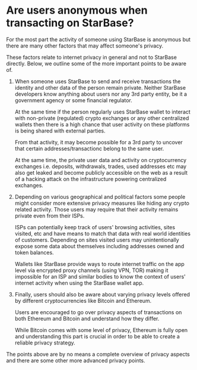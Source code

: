 # Are users anonymous when transacting on StarBase?

For the most part the activity of someone using StarBase is anonymous but there are many other factors that may affect someone's privacy.

These factors relate to internet privacy in general and not to StarBase directly. Below, we outline some of the more important points to be aware of.

1. When someone uses StarBase to send and receive transactions the identity and other data of the person remain private. Neither StarBase developers know anything about users nor any 3rd party entity, be it a government agency or some financial regulator.

   At the same time if the person regularly uses StarBase wallet to interact with non-private (regulated) crypto exchanges or any other centralized wallets then there is a high chance that user activity on these platforms is being shared with external parties.

   From that activity, it may become possible for a 3rd party to uncover that certain addresses/transactionс belong to the same user.

   At the same time, the private user data and activity on cryptocurrency exchanges i.e. deposits, withdrawals, trades, used addresses etc may also get leaked and become publicly accessible on the web as a result of a hacking attack on the infrastructure powering centralized exchanges.

2. Depending on various geographical and political factors some people might consider more extensive privacy measures like hiding any crypto related activity. Those users may require that their activity remains private even from their ISPs.

   ISPs can potentially keep track of users' browsing activities, sites visited, etc and have means to match that data with real world identities of customers. Depending on sites visited users may unintentionally expose some data about themselves including addresses owned and token balances.

   Wallets like StarBase provide ways to route internet traffic on the app level via encrypted proxy channels (using VPN, TOR) making it impossible for an ISP and similar bodies to know the context of users' internet activity when using the StarBase wallet app.


3. Finally, users should also be aware about varying privacy levels offered by different cryptocurrencies like Bitcoin and Ethereum.

   Users are encouraged to go over privacy aspects of transactions on both Ethereum and Bitcoin and understand how they differ.
 
   While Bitcoin comes with some level of privacy, Ethereum is fully open and understanding this part is crucial in order to be able to create a reliable privacy strategy.


The points above are by no means a complete overview of privacy aspects and there are some other more advanced privacy points.

